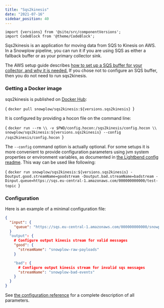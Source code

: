 ```yaml
---
title: "Sqs2kinesis"
date: "2021-07-16"
sidebar_position: 40
---
```


```mdx-code-block
import {versions} from '@site/src/componentVersions';
import CodeBlock from '@theme/CodeBlock';
```

Sqs2kinesis is an application for moving data from SQS to Kinesis on AWS. In a Snowplow pipeline, you can run it if you are using SQS as either a fallback buffer or as your primary collector sink.

The AWS setup guide describes [how to set up a SQS buffer for your collector, and why it is needed.](/docs/collecting-data/stream-collector/configure/index.md#setting-up-an-sqs-buffer-2-0-0) If you chose not to configure an SQS buffer, then you do not need to run sqs2kinesis.

### Getting a Docker image

sqs2kinesis is published on [Docker Hub](https://hub.docker.com/r/snowplow/sqs2kinesis/tags):

<CodeBlock language="bash">{
`docker pull snowplow/sqs2kinesis:${versions.sqs2kinesis}
`}</CodeBlock>

It is configured by providing a hocon file on the command line:

<CodeBlock language="bash">{
`docker run --rm \\
  -v $PWD/config.hocon:/sqs2kinesis/config.hocon \\
  snowplow/sqs2kinesis:${versions.sqs2kinesis} --config /sqs2kinesis/config.hocon
`}</CodeBlock>

The `--config` command option is actually optional. For some setups it is more convenient to provide configuration parameters using jvm system properties or environment variables, as documented in [the Lightbend config readme](https://github.com/lightbend/config/blob/v1.4.1/README.md). This way can be used like following:

<CodeBlock language="bash">{
`docker run snowplow/sqs2kinesis:${versions.sqs2kinesis} -Doutput.good.streamName=goodstream -Doutput.bad.streamName=badstream -Dinput.queue=https://sqs.eu-central-1.amazonaws.com/000000000000/test-topic
`}</CodeBlock>


### Configuration

Here is an example of a minimal configuration file:

```json
{
  "input": {
    "queue": "https://sqs.eu-central-1.amazonaws.com/000000000000/snowplow-buffer"
  }
  "output": {
    # Configure output kinesis stream for valid messages
    "good": {
      "streamName": "snowplow-raw-payloads"
    }

    "bad": {
      # Configure output kinesis stream for invalid sqs messages
      "streamName": "snowplow-bad-events"
    }
  }
}
```

See [the configuration reference](/docs/pipeline-components-and-applications/sqs2kinesis/sqs2kinesis-configuration-reference/index.md) for a complete description of all parameters.
